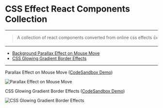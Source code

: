 # CSS Effect React Components Collection

---

> A collection of react components converted from online css effects 👍

---

- [Background Parallax Effect on Mouse Move](#Background-Parallax-Effect-on-Mouse-Move)
- [CSS Glowing Gradient Border Effects](#CSS-Glowing-Gradient-Border-Effects)

---

Parallax Effect on Mouse Move ([CodeSandbox Demo](https://codesandbox.io/s/3rz7ox3r36?fontsize=14))

![Parallax Effect on Mouse Move](https://media.giphy.com/media/5e3CM8Ha6IHRGB35JJ/giphy.gif)

CSS Glowing Gradient Border Effects ([CodeSandbox Demo](https://codesandbox.io/s/l4nv4v9y29?fontsize=14))

![CSS Glowing Gradient Border Effects](https://i.imgur.com/qTK4tHkm.jpg)
